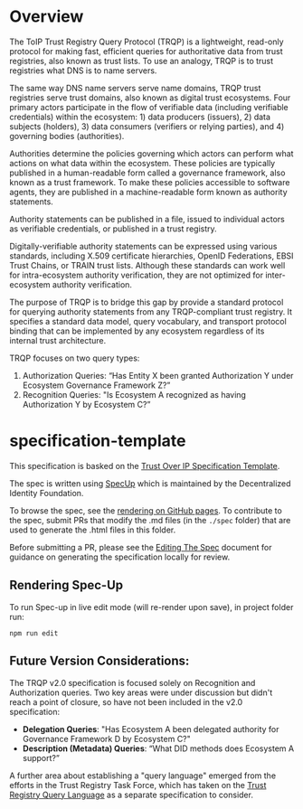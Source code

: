 # Overview

The ToIP Trust Registry Query Protocol (TRQP) is a lightweight, read-only protocol for making fast, efficient queries for authoritative data from trust registries, also known as trust lists. To use an analogy, TRQP is to trust registries what DNS is to name servers.

The same way DNS name servers serve name domains, TRQP trust registries serve trust domains, also known as digital trust ecosystems. Four primary actors participate in the flow of verifiable data (including verifiable credentials) within the ecosystem: 1) data producers (issuers), 2) data subjects (holders), 3) data consumers (verifiers or relying parties), and 4) governing bodies (authorities).

Authorities determine the policies governing which actors can perform what actions on what data within the ecosystem. These policies are typically published in a human-readable form called a governance framework, also known as a trust framework. To make these policies accessible to software agents, they are published in a machine-readable form known as authority statements.

Authority statements can be published in a file, issued to individual actors as verifiable credentials, or published in a trust registry.

Digitally-verifiable authority statements can be expressed using various
standards, including X.509 certificate hierarchies, OpenID Federations, EBSI Trust Chains, or TRAIN trust lists. Although these standards can work well for intra-ecosystem authority verification, they are not optimized for inter-ecosystem authority verification.

The purpose of TRQP is to bridge this gap by provide a standard protocol for querying authority statements from any TRQP-compliant trust registry. It specifies a standard data model, query vocabulary, and transport protocol binding that can be implemented by any ecosystem regardless of its internal trust architecture.

TRQP focuses on two query types:

1. Authorization Queries: “Has Entity X been granted Authorization Y under Ecosystem Governance Framework Z?”
2. Recognition Queries: "Is Ecosystem A recognized as having Authorization Y by Ecosystem C?” 

# specification-template

This specification is basked on the [Trust Over IP Specification Template](https://github.com/trustoverip/specification-template).

The spec is written using [SpecUp](https://github.com/decentralized-identity/spec-up) which is maintained by the Decentralized Identity Foundation. 


To browse the spec, see the [rendering on GitHub pages](https://trustoverip.github.io/tswg-trust-registry-protocol/). To contribute to the spec, submit PRs that modify the .md files (in the `./spec` folder) that are used to generate the .html files in this folder.

Before submitting a PR, please see the [Editing The Spec](./EditingTheSpec.md) document for guidance on generating the specification locally for review.


## Rendering Spec-Up

To run Spec-up in live edit mode (will re-render upon save), in project folder run:

```
npm run edit
```

## Future Version Considerations:

The TRQP v2.0 specification is focused solely on Recognition and Authorization queries. Two key areas were under discussion but didn't reach a point of closure, so have not been included in the v2.0 specification:

- **Delegation Queries**: "Has Ecosystem A been delegated authority for Governance Framework D by Ecosystem C?"
- **Description (Metadata) Queries**: “What DID methods does Ecosystem A support?”

A further area about establishing a "query language" emerged from the efforts in the Trust Registry Task Force, which has taken on the [Trust Registry Query Language](https://lf-toip.atlassian.net/wiki/spaces/HOME/pages/149749777/TRQL+Trust+Registry+Query+Language) as a separate specification to consider.
